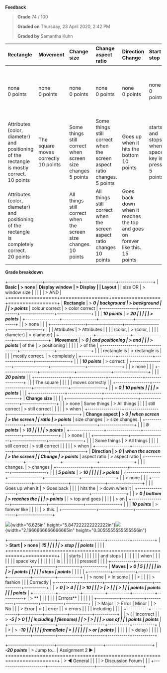 **Feedback**

> **Grade** 74 / 100
>
> **Graded on** Thursday, 23 April 2020, 2:42 PM
>
> **Graded by** Samantha Kuhn


| **Rectangle** | **Movement** | **Change size** | **Change aspect ratio** | **Direction Change** | **Start stop** | **Moves in steps** | **Errors** |
| :--- | :--- | :--- | :--- | :--- | :--- | :--- | :--- |
| none<br>0 points | none<br>0 points | none<br>0 points | none<br>0 points | none<br>0 points | none<br>0 points | Major Error (including use of frameRate or delay)<br>-20 points |
| Attributes (color, diameter) and positioning of the rectangle is mostly correct.<br>10 points | The square moves correctly<br>10 points | Some things still correct when screen size changes<br>5 points | Some things still correct when the screen aspect ratio changes.<br>5 points | Goes up when it hits the bottom<br>10 points | starts and stops when space key is pressed<br>5 points | In some fashion<br>4 points | Error (including incorrect filename)<br>-10 points |
| Attributes (color, diameter) and positioning of the rectangle is completely correct.<br>20 points |  | All things still correct when the screen size changes.<br>10 points | All things still correct when the screen aspect ratio changes<br>10 points | Goes back down when it reaches the top and goes on forever like this.<br>15 points |  | Correctly<br>10 points | Minor error<br>-5 points |

**Grade breakdown**

+-----------------+-----------------+-----------------+-----------------+
| **Basic         | > none          | Display window  | > Display       |
| Layout**        |                 | size OR         | > window size   |
|                 |                 |                 | > AND           |
+=================+=================+=================+=================+
| **Rectangle**   | > ***0          | background      | > background    |
|                 | > points***     | colour correct  | > color correct |
+-----------------+-----------------+-----------------+-----------------+
|                 |                 | ***10 points*** | > ***20         |
|                 |                 |                 | > points***     |
+-----------------+-----------------+-----------------+-----------------+
|                 | > none          |                 |                 |
+-----------------+-----------------+-----------------+-----------------+
|                 |                 | Attributes      | > Attributes    |
|                 |                 | (color,         | > (color,       |
|                 |                 | diameter)       | > diameter)     |
+-----------------+-----------------+-----------------+-----------------+
| **Movement**    | > ***0          | and positioning | > and           |
|                 | > points***     | of the          | > positioning   |
|                 |                 |                 | > of the        |
+-----------------+-----------------+-----------------+-----------------+
|                 |                 | rectangle is    | > rectangle is  |
|                 |                 | mostly correct. | > completely    |
+-----------------+-----------------+-----------------+-----------------+
|                 |                 | ***10 points*** | > correct.      |
+-----------------+-----------------+-----------------+-----------------+
|                 | > none          |                 |                 |
+-----------------+-----------------+-----------------+-----------------+
|                 |                 | ***20 points*** |                 |
+-----------------+-----------------+-----------------+-----------------+
|                 |                 | The square      |                 |
|                 |                 | moves correctly |                 |
+-----------------+-----------------+-----------------+-----------------+
|                 | > ***0          | ***10 points*** |                 |
|                 | > points***     |                 |                 |
+-----------------+-----------------+-----------------+-----------------+
| **Change size** |                 |                 |                 |
+-----------------+-----------------+-----------------+-----------------+
|                 | > none          | Some things     | > All things    |
|                 |                 | still correct   | > still correct |
|                 |                 |                 | > when          |
+-----------------+-----------------+-----------------+-----------------+
| **Change aspect | > ***0          | when screen     | > the screen    |
| ratio**         | > points***     | size changes    | > size changes. |
+-----------------+-----------------+-----------------+-----------------+
|                 |                 | ***5 points***  | > ***10         |
|                 |                 |                 | > points***     |
+-----------------+-----------------+-----------------+-----------------+
|                 | > none          |                 |                 |
+-----------------+-----------------+-----------------+-----------------+
|                 |                 | Some things     | > All things    |
|                 |                 | still correct   | > still correct |
|                 |                 |                 | > when          |
+-----------------+-----------------+-----------------+-----------------+
| **Direction     | > ***0          | when the screen | > the screen    |
| Change**        | > points***     | aspect ratio    | > aspect ratio  |
+-----------------+-----------------+-----------------+-----------------+
|                 |                 | changes.        | > changes       |
+-----------------+-----------------+-----------------+-----------------+
|                 |                 | ***5 points***  | > ***10         |
|                 |                 |                 | > points***     |
+-----------------+-----------------+-----------------+-----------------+
|                 | > none          |                 |                 |
+-----------------+-----------------+-----------------+-----------------+
|                 |                 | Goes up when it | > Goes back     |
|                 |                 | hits the        | > down when it  |
+-----------------+-----------------+-----------------+-----------------+
|                 | > ***0          | bottom          | > reaches the   |
|                 | > points***     |                 | > top and goes  |
|                 |                 |                 | > on            |
+-----------------+-----------------+-----------------+-----------------+
|                 |                 | ***10 points*** | > forever like  |
|                 |                 |                 | > this.         |
+-----------------+-----------------+-----------------+-----------------+

![](vertopal_ba2e138a537c4ad9bc2880856fc6dc92/media/image5.png){width="6.625in"
height="5.847222222222222in"}![](vertopal_ba2e138a537c4ad9bc2880856fc6dc92/media/image6.png){width="2.1666666666666665in"
height="0.3055555555555556in"}

+-----------+-----------+-----------+-----------+-----------+-----------+
| > **Start | > none    | ***15     |           |           |           |
| > stop**  |           | points*** |           |           |           |
+===========+===========+===========+===========+===========+===========+
|           |           | starts    |           |           |           |
|           |           | and stops |           |           |           |
|           |           | when      |           |           |           |
|           |           | space key |           |           |           |
|           |           | is        |           |           |           |
|           |           | pressed   |           |           |           |
+-----------+-----------+-----------+-----------+-----------+-----------+
| **Moves   | > ***0    | ***5      |           |           |           |
| in        | >         | points*** |           |           |           |
| steps**   | points*** |           |           |           |           |
+-----------+-----------+-----------+-----------+-----------+-----------+
|           | > none    | > In some |           |           | >         |
|           |           | > fashion |           |           | Correctly |
+-----------+-----------+-----------+-----------+-----------+-----------+
|           | > ***0    | > ***4    |           |           | > ***10   |
|           | >         | >         |           |           | >         |
|           | points*** | points*** |           |           | points*** |
+-----------+-----------+-----------+-----------+-----------+-----------+
| > **      |           |           |           |           |           |
| Errrors** |           |           |           |           |           |
+-----------+-----------+-----------+-----------+-----------+-----------+
|           | > Major   | > Error   | Minor     |           | > No      |
|           | > Error   | > (       | error     |           | > errors  |
|           |           | including |           |           |           |
+-----------+-----------+-----------+-----------+-----------+-----------+
|           | > (       | incorrect |           | > ***-5   | > ***0    |
|           | including | filename) |           | >         | >         |
|           | > use of  |           |           | points*** | points*** |
+-----------+-----------+-----------+-----------+-----------+-----------+
|           | >         | > ***-10  |           |           |           |
|           | frameRate | >         |           |           |           |
|           | > or      | points*** |           |           |           |
|           | > delay)  |           |           |           |           |
+-----------+-----------+-----------+-----------+-----------+-----------+

+-----------------------+-----------------------+-----------------------+
| ***-20 points***      | > Jump to\...         | Assignment 2 ►        |
+=======================+=======================+=======================+
| > ◄ General           |                       |                       |
| > Discussion Forum    |                       |                       |
+-----------------------+-----------------------+-----------------------+

